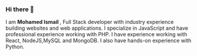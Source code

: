 ### Hi there 👋 

I am <b> Mohamed Ismail </b>, Full Stack developer with industry experience building websites and web applications. I specialize in JavaScript and have professional experience working with PHP. I have experience working with React, NodeJS,MySQL and MongoDB. I also have hands-on experience with Python. 

<!-- 
    Take a look at my work or get in touch! www.jmismail.in
--> 
